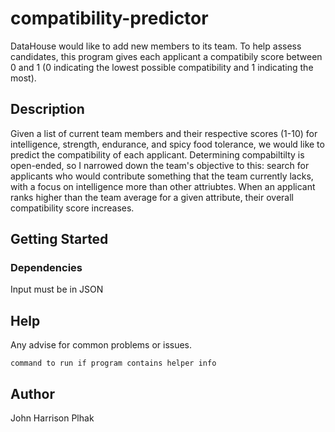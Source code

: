 # compatibility-predictor

DataHouse would like to add new members to its team. To help assess candidates, this program gives each applicant a compatibily score between 0 and 1 (0 indicating the lowest possible compatibility and 1 indicating the most). 

## Description

Given a list of current team members and their respective scores (1-10) for intelligence, strength, endurance, and spicy food tolerance, we would like to predict the compatibility of each applicant. Determining compabiltilty is open-ended, so I narrowed down the team's objective to this: search for applicants who would contribute something that the team currently lacks, with a focus on intelligence more than other attriubtes. When an applicant ranks higher than the team average for a given attribute, their overall compatibility score increases.

## Getting Started

### Dependencies

Input must be in JSON

## Help

Any advise for common problems or issues.
```
command to run if program contains helper info
```

## Author

John Harrison Plhak

